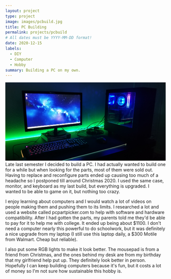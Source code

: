 ```yaml
---
layout: project
type: project
image: images/pcbuild.jpg
title: PC Building
permalink: projects/pcbuild
# All dates must be YYYY-MM-DD format!
date: 2020-12-15
labels:
  - DIY
  - Computer
  - Hobby
summary: Building a PC on my own.
---
```

<div>
  <img src="../images/pcbuild.jpg">
</div>
Late last semester I decided to build a PC. I had actually wanted to build one for a while but when looking for the parts, most of them were sold out. Having to replace and reconfigure parts ended up causing too much of a headache so I postponed till around Christmas 2020. I used the same case, monitor, and keyboard as my last build, but everything is upgraded. I wanted to be able to game on it, but nothing too crazy. 

I enjoy learning about computers and I would watch a lot of videos on people making them and pushing them to its limits. I researched a lot and used a website called pcpartpicker.com to help with software and hardware compatibility. After I had gotten the parts, my parents told me they'd be able to pay for it to help me with college. It ended up being about $1100. I don't need a computer nearly this powerful to do schoolwork, but it was definitely a nice upgrade from my laptop (I still use this laptop daily, a $300 Motile from Walmart. Cheap but reliable). 

I also put some RGB lights to make it look better. The mousepad is from a friend from Christmas, and the ones behind my desk are from my birthday that my girlfriend help put up. They definitely look better in person. Hopefully I can keep building computers because it's fun, but it costs a lot of money so I'm not sure how sustainable this hobby is.
